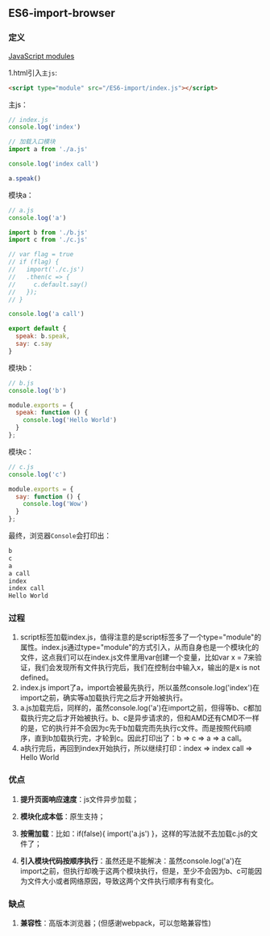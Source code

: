 ES6-import-browser
---
### 定义
[JavaScript modules](https://developer.mozilla.org/zh-CN/docs/Web/JavaScript/Guide/Modules)

1.html引入`主js`:
```html
<script type="module" src="/ES6-import/index.js"></script>
```

主js：
```js
// index.js
console.log('index')

// 加载入口模块
import a from './a.js'

console.log('index call')

a.speak()
```

模块a：
```js
// a.js
console.log('a')

import b from './b.js'
import c from './c.js'

// var flag = true
// if (flag) {
//   import('./c.js')
//   .then(c => {
//     c.default.say()
//   });
// }

console.log('a call')

export default {
  speak: b.speak,
  say: c.say
}
```

模块b：
```js
// b.js
console.log('b')

module.exports = {
  speak: function () {
    console.log('Hello World')
  }
};
```

模块c：
```js
// c.js
console.log('c')

module.exports = {
  say: function () {
    console.log('Wow')
  }
};
```

最终，浏览器`Console`会打印出：
```js
b
c
a
a call
index
index call
Hello World
```

### 过程
1. script标签加载index.js，值得注意的是script标签多了一个type="module"的属性。index.js通过type="module"的方式引入，从而自身也是一个模块化的文件，这点我们可以在index.js文件里用var创建一个变量，比如var x = 7来验证，我们会发现所有文件执行完后，我们在控制台中输入x，输出的是x is not defined。
2. index.js import了a，import会被最先执行，所以虽然console.log('index')在import之前，确实等a加载执行完之后才开始被执行。
3. a.js加载完后，同样的，虽然console.log('a')在import之前，但得等b、c都加载执行完之后才开始被执行。b、c是异步请求的，但和AMD还有CMD不一样的是，它的执行并不会因为c先于b加载完而先执行c文件。而是按照代码顺序，直到b加载执行完，才轮到c。因此打印出了：b => c => a => a call。
4. a执行完后，再回到index开始执行，所以继续打印：index => index call => Hello World

### 优点
1. **提升页面响应速度**：js文件异步加载；

2. **模块化成本低**：原生支持；

3. **按需加载**：比如：if(false){ import('a.js') }，这样的写法就不去加载c.js的文件了；

4. **引入模块代码按顺序执行**：虽然还是不能解决：虽然console.log('a')在import之前，但执行却晚于这两个模块执行，但是，至少不会因为b、c可能因为文件大小或者网络原因，导致这两个文件执行顺序有有变化。

### 缺点
1. **兼容性**：高版本浏览器；(但感谢webpack，可以忽略兼容性)
